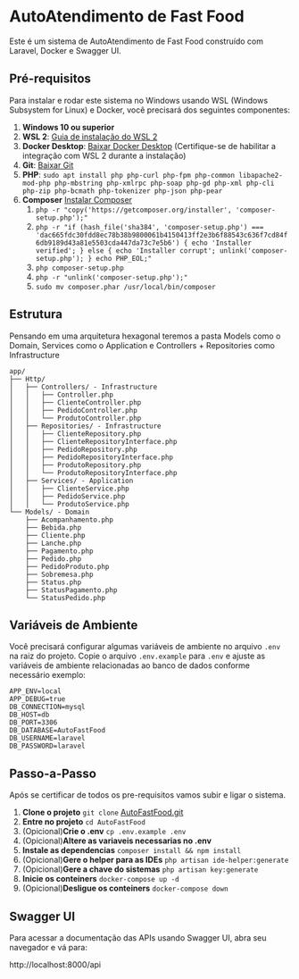 # AutoAtendimento de Fast Food

Este é um sistema de AutoAtendimento de Fast Food construído com Laravel, Docker e Swagger UI.

## Pré-requisitos

Para instalar e rodar este sistema no Windows usando WSL (Windows Subsystem for Linux) e Docker, você precisará dos seguintes componentes:

1. **Windows 10 ou superior**
2. **WSL 2**: [Guia de instalação do WSL 2](https://docs.microsoft.com/en-us/windows/wsl/install)
3. **Docker Desktop**: [Baixar Docker Desktop](https://www.docker.com/products/docker-desktop) (Certifique-se de habilitar a integração com WSL 2 durante a instalação)
4. **Git**: [Baixar Git](https://git-scm.com/downloads)
5. **PHP**: ```sudo apt install php php-curl php-fpm php-common libapache2-mod-php php-mbstring php-xmlrpc php-soap php-gd php-xml php-cli php-zip php-bcmath php-tokenizer php-json php-pear```
6. **Composer** [Instalar Composer](https://getcomposer.org/download/)
   1. ```php -r "copy('https://getcomposer.org/installer', 'composer-setup.php');"```
   2. ```php -r "if (hash_file('sha384', 'composer-setup.php') === 'dac665fdc30fdd8ec78b38b9800061b4150413ff2e3b6f88543c636f7cd84f6db9189d43a81e5503cda447da73c7e5b6') { echo 'Installer verified'; } else { echo 'Installer corrupt'; unlink('composer-setup.php'); } echo PHP_EOL;"```
   3. ```php composer-setup.php```
   4. ```php -r "unlink('composer-setup.php');"```
   5. ```sudo mv composer.phar /usr/local/bin/composer```
## Estrutura
Pensando em uma arquitetura hexagonal teremos a pasta Models como o Domain, Services como o Application e Controllers + Repositories como Infrastructure

```
app/
├── Http/
│   ├── Controllers/ - Infrastructure
│   │   ├── Controller.php
│   │   ├── ClienteController.php
│   │   ├── PedidoController.php
│   │   └── ProdutoController.php
│   ├── Repositories/ - Infrastructure
│   │   ├── ClienteRepository.php
│   │   ├── ClienteRepositoryInterface.php
│   │   ├── PedidoRepository.php
│   │   ├── PedidoRepositoryInterface.php
│   │   ├── ProdutoRepository.php
│   │   └── ProdutoRepositoryInterface.php
│   ├── Services/ - Application
│   │   ├── ClienteService.php
│   │   ├── PedidoService.php
│   │   └── ProdutoService.php
└── Models/ - Domain
    ├── Acompanhamento.php
    ├── Bebida.php
    ├── Cliente.php
    ├── Lanche.php
    ├── Pagamento.php
    ├── Pedido.php
    ├── PedidoProduto.php
    ├── Sobremesa.php
    ├── Status.php
    ├── StatusPagamento.php
    └── StatusPedido.php
```

## Variáveis de Ambiente

Você precisará configurar algumas variáveis de ambiente no arquivo `.env` na raiz do projeto. Copie o arquivo `.env.example` para `.env` e ajuste as variáveis de ambiente relacionadas ao banco de dados conforme necessário exemplo:

```env
APP_ENV=local
APP_DEBUG=true
DB_CONNECTION=mysql
DB_HOST=db
DB_PORT=3306
DB_DATABASE=AutoFastFood
DB_USERNAME=laravel
DB_PASSWORD=laravel
```

## Passo-a-Passo

Após se certificar de todos os pre-requisitos vamos subir e ligar o sistema.

1. **Clone o projeto** ```git clone``` [AutoFastFood.git](https://github.com/Relunez/AutoFastFood.git)
2. **Entre no projeto** ```cd AutoFastFood```
3. (Opicional)**Crie o .env** ```cp .env.example .env```
4. (Opicional)**Altere as variaveis necessarias no .env**
5. **Instale as dependencias** ```composer install && npm install```
6. (Opicional)**Gere o helper para as IDEs** ```php artisan ide-helper:generate```
7. (Opicional)**Gere a chave do sistemas** ```php artisan key:generate```
8. **Inicie os conteiners** ```docker-compose up -d```
9. (Opicional)**Desligue os conteiners** ```docker-compose down```

## Swagger UI

Para acessar a documentação das APIs usando Swagger UI, abra seu navegador e vá para:

http://localhost:8000/api